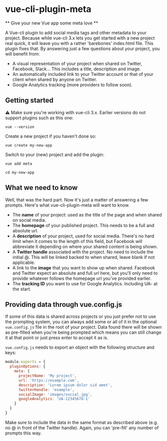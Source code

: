 # vue-cli-plugin-meta

** Give your new Vue app some meta love **

A Vue-cli plugin to add social media tags and other metadata to your project. Because while vue-cli 3.x lets you get started with a new project real quick, it will leave you with a rather 'barebones' index.html file. This plugin fixes that. By answering just a few questions about your project, you will benefit from:

- A visual representation of your project when shared on Twitter, Facebook, Slack... This includes a title, description and image.
- An automatically included link to your Twitter account or that of your client when shared by anyone on Twitter.
- Google Analytics tracking (more providers to follow soon).

## Getting started

:warning: Make sure you're working with vue-cli 3.x. Earlier versions do not support plugins such as this one:

```
vue --version
```

Create a new project if you haven't done so:

```
vue create my-new-app
```

Switch to your (new) project and add the plugin:

```
vue add meta
```

```
cd my-new-app
```

## What we need to know

Well, that was the hard part. Now it's just a matter of answering a few prompts. Here's what vue-cli-plugin-meta will want to know.

- The **name** of your project: used as the title of the page and when shared on social media.
- The **homepage** of your published project. This needs to be a full and absolute url.
- A **description** of your project, used for social media. There's no hard limit when it comes to the length of this field, but Facebook will abbreviate it depending on where your shared content is being shown.
- A **Twitter handle** associated with the project. No need to include the initial @. This will be linked backed to when shared, leave blank if not applicable.
- A link to the **image** that you want to show up when shared. Facebook and Twitter expect an absolute and full url here, but you'll only need to provide whatever follows the homepage url you've provided earlier.
- The **tracking ID** you want to use for Google Analytics. Including UA- at the start.

## Providing data through vue.config.js

If some of this data is shared across projects or you just prefer not to use the prompting system, you can always add some or all of it in the optional `vue.config.js` file in the root of your project. Data found there will be shown as pre-filled when you're being prompted which means you can still change it at that point or just press enter to accept it as is.

`vue.config.js` needs to export an object with the following structure and keys:

``` js
module.exports = {
  pluginOptions: {
    meta: {
      projectName: 'My project',
      url: 'https://example.com',
      description: 'Lorem ipsum dolor sid amet',
      twitterHandle: 'example',
      socialImage: 'images/social.jpg',
      googleAnalytics: 'UA-12345678-1'
    }
  }
}
```

Make sure to include the data in the same format as described above (e.g. no @ in front of the Twitter handle). Again, you can 'pre-fill' any number of prompts this way.
